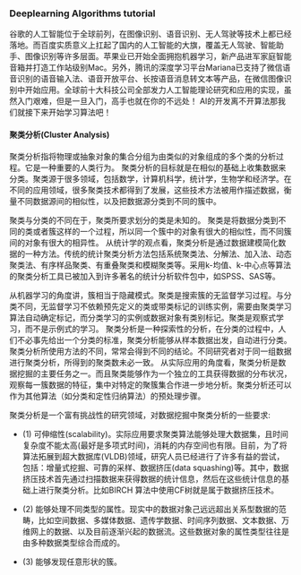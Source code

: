 ### Deeplearning Algorithms tutorial
谷歌的人工智能位于全球前列，在图像识别、语音识别、无人驾驶等技术上都已经落地。而百度实质意义上扛起了国内的人工智能的大旗，覆盖无人驾驶、智能助手、图像识别等许多层面。苹果业已开始全面拥抱机器学习，新产品进军家庭智能音箱并打造工作站级别Mac。另外，腾讯的深度学习平台Mariana已支持了微信语音识别的语音输入法、语音开放平台、长按语音消息转文本等产品，在微信图像识别中开始应用。全球前十大科技公司全部发力人工智能理论研究和应用的实现，虽然入门艰难，但是一旦入门，高手也就在你的不远处！
AI的开发离不开算法那我们就接下来开始学习算法吧！

#### 聚类分析(Cluster Analysis)
聚类分析指将物理或抽象对象的集合分组为由类似的对象组成的多个类的分析过程。它是一种重要的人类行为。
聚类分析的目标就是在相似的基础上收集数据来分类。聚类源于很多领域，包括数学，计算机科学，统计学，生物学和经济学。在不同的应用领域，很多聚类技术都得到了发展，这些技术方法被用作描述数据，衡量不同数据源间的相似性，以及把数据源分类到不同的簇中。

聚类与分类的不同在于，聚类所要求划分的类是未知的。
聚类是将数据分类到不同的类或者簇这样的一个过程，所以同一个簇中的对象有很大的相似性，而不同簇间的对象有很大的相异性。
从统计学的观点看，聚类分析是通过数据建模简化数据的一种方法。传统的统计聚类分析方法包括系统聚类法、分解法、加入法、动态聚类法、有序样品聚类、有重叠聚类和模糊聚类等。采用k-均值、k-中心点等算法的聚类分析工具已被加入到许多著名的统计分析软件包中，如SPSS、SAS等。

从机器学习的角度讲，簇相当于隐藏模式。聚类是搜索簇的无监督学习过程。与分类不同，无监督学习不依赖预先定义的类或带类标记的训练实例，需要由聚类学习算法自动确定标记，而分类学习的实例或数据对象有类别标记。聚类是观察式学习，而不是示例式的学习。
聚类分析是一种探索性的分析，在分类的过程中，人们不必事先给出一个分类的标准，聚类分析能够从样本数据出发，自动进行分类。聚类分析所使用方法的不同，常常会得到不同的结论。不同研究者对于同一组数据进行聚类分析，所得到的聚类数未必一致。
从实际应用的角度看，聚类分析是数据挖掘的主要任务之一。而且聚类能够作为一个独立的工具获得数据的分布状况，观察每一簇数据的特征，集中对特定的聚簇集合作进一步地分析。聚类分析还可以作为其他算法（如分类和定性归纳算法）的预处理步骤。


聚类分析是一个富有挑战性的研究领域，对数据挖掘中聚类分析的一些要求:
* (1) 可伸缩性(scalability)。实际应用要求聚类算法能够处理大数据集，且时间复杂度不能太高(最好是多项式时间)，消耗的内存空间也有限。目前，为了将算法拓展到超大数据库(VLDB)领域，研究人员已经进行了许多有益的尝试，包括：增量式挖掘、可靠的采样、数据挤压(data squashing)等。其中，数据挤压技术首先通过扫描数据来获得数据的统计信息，然后在这些统计信息的基础上进行聚类分析。比如BIRCH 算法中使用CF树就是属于数据挤压技术。

* (2) 能够处理不同类型的属性。现实中的数据对象己远远超出关系型数据的范畴，比如空间数据、多媒体数据、遗传学数据、时间序列数据、文本数据、万维网上的数据、以及目前逐渐兴起的数据流。这些数据对象的属性类型往往是由多种数据类型综合而成的。

* (3) 能够发现任意形状的簇。
